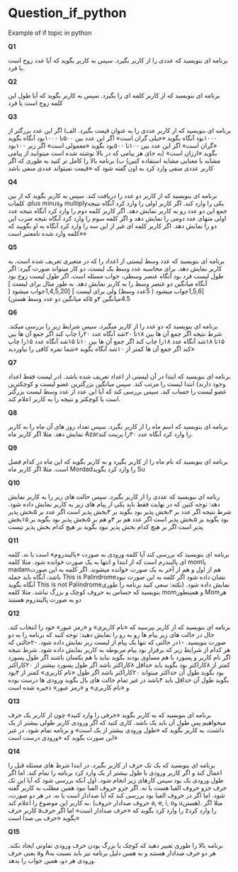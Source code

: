 # Question_if_python
Example of if topic in python

**Q1**


برنامه ای بنویسید که عددی را از کاربر بگیرد. سپس به کاربر بگوید که آیا عدد زوج است یا فرد.


**Q2**


برنامه ای بنویسید که از کاربر کلمه ای را بگیرد. سپس به کاربر بگوید که آیا طول این کلمه زوج
است یا فرد

**Q3**


برنامه ای بنویسید که از کاربر عددی را به عنوان قیمت بگیرد.
الف)
اگر این عدد بزرگتر از  ۱۰۰۰بود آنگاه بگوید «خیلی گران است»
اگر این عدد بین  ۵۰۰تا  ۱۰۰۰بود آنگاه بگوید «گران است»
اگر این عدد بین  ۱۰۰تا  ۵۰۰بود بگوید «معمولی است»
اگر زیر  ۱۰۰بود بگوید «ارزان است»
(به جای هر پیامی که در بالا نوشته شده است میتوانید از پیامی مشابه با معنایی مشابه
استفاده کنین)
ب) برنامه بالا را کامل تر کنید به طوری که اگر کاربر عددی منفی وارد کرد به اون گفته شود
که «قیمت نمیتواند عددی منفی باشد


**Q4**


برنامه ای بنویسید که از کاربر دو عدد را دریافت کند. سپس به کاربر بگوید که از بین کلمات ،plus
 minusو  multiplyیکی را وارد کند. اگر کاربر اولی را وارد کرد آنگاه نتیجه جمع این دو عدد رو به
کاربر نمایش دهد. اگر کاربر کلمه دوم را وارد کرد آنگاه نتیجه عدد اولی منهای عدد دومی را نمایش
دهد و اگر کلمه سوم را وارد کرد آنگاه نتیجه ضرب این دو را نمایش دهد.
اگر کاربر کلمه ای غیر از این سه را وارد کرد آنگاه به او بگویید که «کلمه وارد شده نامعتبر است»


**Q5**

برنامه ای بنویسید که عدد وسط لیستی از اعداد را که در متغیری تعریف شده است، به کاربر
نمایش دهد. برای محاسبه عدد وسط یک لیست، دو کار میتواند صورت گیرد:
اگر طول لیست فرد بود آنگاه عنصر وسطی، جواب مسئله است.
اگر طول لیست زوج بود آنگاه میانگین دو عنصر وسط را به کاربر نمایش دهد.
به طور مثال برای لیست ] [1,5,6جواب میشود ( 5عدد وسط)
ولی برای لیست ] [1,4,5,20جواب میشود ( 4.5میانگین  ۴و  ۵که میانگین دو عدد وسط هستن)

**Q6**

برنامه ای بنویسید که دو عدد را از کاربر میگیرد. سپس شرایط زیر را بررسی میکند.
شرط نتیجه
اگر جمع آن ها بین  ۱۸تا ۲۰شد آنگاه عدد  ۲۰را چاپ کند
اگر جمع آن ها بین  ۱۵تا  ۱۸شد آنگاه عدد  ۱۸را چاپ کند
اگر جمع آن ها بین ۱۰تا  ۱۵شد آنگاه عدد  ۱۵را چاپ کند
اگر جمع آن ها کمتر از ۱۰شد آنگاه بگوید «شما نمره کافی را نیاوردید»


**Q7**

برنامه ای بنویسید که ابتدا در آن لیستی از اعداد تعریف شده باشد. (در لیست فقط اعداد وجود
دارند)
ابتدا لیست را مرتب کند. سپس میانگین بزرگترین عضو لیست و کوچکترین عضو لیست را حساب کند. سپس بررسی کند که آیا این عدد از عدد وسط لیست بزرگتر است یا کوچکتر و نتیجه را به کاربر
اعلام کند.


**Q8**

برنامه ای بنویسید که اسم ماه را از کاربر بگیرد. سپس تعداد روز های آن ماه را به کاربر نمایش
دهد. مثلا اگر کاربر ماه  Azarرا وارد کرد آنگاه عدد  ۳۰را پرینت کند.



**Q9**

برنامه ای بنویسید که نام ماه را از کاربر بگیرد و به کاربر بگوید که این ماه در کدام فصل است.
مثلا اگر کاربر ماه  Mordadرا وارد کرد بگوید Su


**Q10**

رنامه ای بنویسید که عددی را از کاربر بگیرد. سپس حالت های زیر را به کاربر نمایش دهد:
توجه کنین که در نهایت فقط باید یکی از پیام های زیر به کاربر نمایش داده شود.
شرط نتیجه
اگر عدد بر  ۳بخش پذیر بود بگوید بر  ۳بخش پذیر است
اگر عدد بر  ۵بخش پذیر بود بگوید بر  ۵بخش پذیر است
اگر عدد هم بر  ۳و هم بر  ۵بخش پذیر بود بگوید بر  ۱۵بخش پذیر است
اگر بر هیچ کدام بخش پذیر نبود بگوید بر هیچ کدام بخش پذیر نیست


**Q11**

برنامه ای بنویسید که بررسی کند آیا کلمه ورودی به صورت «پالیندروم» است یا نه.
کلمه ای پالیندرم است که از ابتدا و انتها به یک صورت خوانده شود. مثلا کلمه  momیا  madamهم
از اول و هم از آخر به یک صورت خوانده میشوند.
اگر کلمه به این صورت باشد، آنگاه باید جمله  This is Palindromeنشان داده شود
اگر کلمه به این صورت نبود آنگاه بگوید  This is not Palindromeنمایش داده شود.
(نکته: سعی کنید برنامه را طوری بنویسید که حساس به حروف کوچک و بزرگ نباشد. مثلا کلمه
 momو همینطور  Momهر دو به صورت پالیندروم هستند


**Q12**



برنامه ای بنویسید که از کاربر بپرسید که «نام کاربری» و «رمز عبور» خود را انتخاب کند.
حال در حالت های زیر پیام ها رو به رو را نمایش دهید:
توجه کنید که برنامه را به دو صورت بنویسید.  -۱در حالتی که تنها یک پیام از لیست زیر نمایش داده
شود.  -۲حالتی که هر کدام از شرایط زیر که برقرار بود پیام مربوطه به کاربر نمایش داده شود.
شرط نتیجه
اگر نام کاربر و پسورد با هم مساوی بودند بگوید نباید با هم یکسان باشند
اگر طول پسورد کمتر از  ۸کاراکتر بود بگوید باید حداقل  ۸کاراکتر باشد
اگر طول پسورد بیشتر از ۲۰کاراکتر بود بگوید طول آن حداکثر میتواند  ۲۰کاراکتر باشد
اگر طول «نام کاربری» کمتر از  ۴بود بگوید طول آن حداقل باید  ۴باشد
در غیر تمام حالت های بال بگوید ورودی ها درست بوده و «نام کاربری» و
«رمز عبور» ذخیره شده است


**Q13**

برنامه ای بنویسید که به کاربر بگوید «حرفی را وارد کنید»
چون از کاربر یک حرف میخواهیم پس طول آن باید یک باشد. کاری کنید که اگر ورودی کاربر طولی
بیشتر از یک داشت، به کاربر بگوید که «طول ورودی بیشتر از یک است» و برنامه تمام شود. در غیر
این صورت بگوید که «ورودی درست است»

**Q14**

برنامه ای بنویسید که یک تک حرف از کاربر بگیرد.
در ابتدا شرط های مسئله قبل را اعمال کند و اگر کاربر ورودی با طول بیشتر از یک وارد کرد برنامه را
تمام کند. اما اگر طول ورودی یک بود سپس کارهای زیر انجام شود.
اول آنکه بررسی شود که آیا این تک حرف جزو حروف الفبا هست یا نه.
اگر جزو حروف الفبا نبود همین مطلب به کاربر گفته شود.
اما اگر در حروف الفبا بود بررسی کند که آیا صدادار است یا نه. در هر دو صورت، به کاربر این موضوع
را اعلام کند. (حروف صدادار حروف  a, e, i, oو  uهستن).
مثلا اگر کاربر حرف  aرا وارد کرد بگوید که «حرف صدادار است»
اما اگر حرف  zرا وارد کرد بگوید «حرف بی صدا است»

**Q15**

برنامه بالا را طوری تغییر دهید که کوچک یا بزرگ بودن حرف ورودی تفاوتی ایجاد نکند. یعنی
حرف  aو  Aهر دو حرف صدادار هستند و به همین دلیل برنامه نیز باید نسبت به ورودی هر دو،
همین جواب را بدهد.
